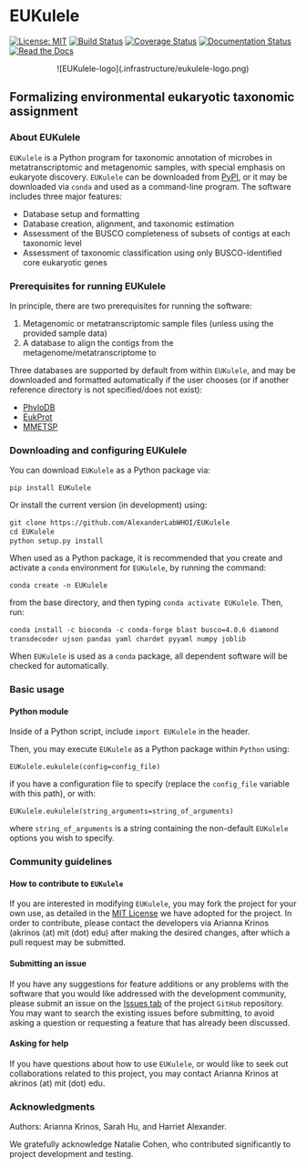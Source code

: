 # EUKulele

[![License: MIT](https://img.shields.io/badge/License-MIT-yellow.svg)](https://opensource.org/licenses/MIT)
[![Build Status](https://travis-ci.com/AlexanderLabWHOI/EUKulele.svg?branch=master)](https://travis-ci.com/AlexanderLabWHOI/EUKulele)
[![Coverage Status](https://coveralls.io/repos/github/AlexanderLabWHOI/EUKulele/badge.svg?branch=master)](https://coveralls.io/github/AlexanderLabWHOI/EUKulele?branch=master)
[![Documentation Status](https://readthedocs.org/projects/eukulele/badge/?version=latest)](https://eukulele.readthedocs.io/en/latest/?badge=latest)
[![Read the Docs](https://img.shields.io/badge/read-the%20docs-green)](https://eukulele.readthedocs.io/en/latest/)

<p align="center">
![EUKulele-logo](.infrastructure/eukulele-logo.png)
</p>

## Formalizing environmental eukaryotic taxonomic assignment

### About EUKulele
`EUKulele` is a Python program for taxonomic annotation of microbes in metatranscriptomic and metagenomic samples, with special emphasis on eukaryote discovery. `EUKulele` can be downloaded from [PyPI](https://pypi.org/), or it may be downloaded via `conda` and used as a command-line program. The software includes three major features:
- Database setup and formatting
- Database creation, alignment, and taxonomic estimation
- Assessment of the BUSCO completeness of subsets of contigs at each taxonomic level
- Assessment of taxonomic classification using only BUSCO-identified core eukaryotic genes

### Prerequisites for running EUKulele
In principle, there are two prerequisites for running the software:
1. Metagenomic or metatranscriptomic sample files (unless using the provided sample data)
2. A database to align the contigs from the metagenome/metatranscriptome to

Three databases are supported by default from within `EUKulele`, and may be downloaded and formatted automatically if the user chooses (or if another reference directory is not specified/does not exist):
- [PhyloDB](https://drive.google.com/drive/u/0/folders/0B-BsLZUMHrDQfldGeDRIUHNZMEREY0g3ekpEZFhrTDlQSjQtbm5heC1QX2V6TUxBeFlOejQ)
- [EukProt](https://figshare.com/articles/EukProt_a_database_of_genome-scale_predicted_proteins_across_the_diversity_of_eukaryotic_life/12417881/2)
- [MMETSP](https://zenodo.org/record/1212585#.Xw3PoJNKhTZ)

### Downloading and configuring EUKulele

You can download `EUKulele` as a Python package via:

```
pip install EUKulele
```

Or install the current version (in development) using:

```
git clone https://github.com/AlexanderLabWHOI/EUKulele
cd EUKulele
python setup.py install
```

When used as a Python package, it is recommended that you create and activate a `conda` environment for `EUKulele`, by running the command:

```
conda create -n EUKulele
```

from the base directory, and then typing `conda activate EUKulele`. Then, run: 

```
conda install -c bioconda -c conda-forge blast busco=4.0.6 diamond transdecoder ujson pandas yaml chardet pyyaml numpy joblib
```

When `EUKulele` is used as a `conda` package, all dependent software will be checked for automatically.

### Basic usage

#### Python module

Inside of a Python script, include `import EUKulele` in the header.

Then, you may execute `EUKulele` as a Python package within `Python` using: 

```
EUKulele.eukulele(config=config_file)
```

if you have a configuration file to specify (replace the `config_file` variable with this path), or with:

```
EUKulele.eukulele(string_arguments=string_of_arguments)
```

where `string_of_arguments` is a string containing the non-default `EUKulele` options you wish to specify.


### Community guidelines 

#### How to contribute to `EUKulele`
If you are interested in modifying `EUKulele`, you may fork the project for your own use, as detailed in the [MIT License](https://github.com/AlexanderLabWHOI/EUKulele/blob/master/LICENSE) we have adopted for the project. In order to contribute, please contact the developers via Arianna Krinos (akrinos (at) mit (dot) edu) after making the desired changes, after which a pull request may be submitted. 

#### Submitting an issue
If you have any suggestions for feature additions or any problems with the software that you would like addressed with the development community, please submit an issue on the [Issues tab](https://github.com/AlexanderLabWHOI/EUKulele/issues) of the project `GitHub` repository. You may want to search the existing issues before submitting, to avoid asking a question or requesting a feature that has already been discussed.

#### Asking for help
If you have questions about how to use `EUKulele`, or would like to seek out collaborations related to this project, you may contact Arianna Krinos at akrinos (at) mit (dot) edu. 

### Acknowledgments

Authors: Arianna Krinos, Sarah Hu, and Harriet Alexander.

We gratefully acknowledge Natalie Cohen, who contributed significantly to project development and testing. 
